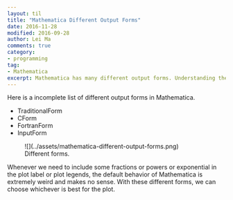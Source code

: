 ```yaml
---
layout: til
title: "Mathematica Different Output Forms"
date: 2016-11-28
modified: 2016-09-28
author: Lei Ma
comments: true
category:
- programming
tag:
- Mathematica
excerpt: Mathematica has many different output forms. Understanding them is extremely helpful when making plots.
---
```



Here is a incomplete list of different output forms in Mathematica.

* TraditionalForm
* CForm
* FortranForm
* InputForm



<figure markdown="1">
![](../assets/mathematica-different-output-forms.png)
<figcaption>
Different forms.
</figcaption>
</figure>


Whenever we need to include some fractions or powers or exponential in the plot label or plot legends, the default behavior of Mathematica is extremely weird and makes no sense. With these different forms, we can choose whichever is best for the plot.
